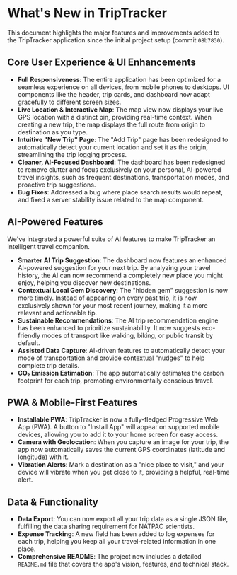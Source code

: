 # What's New in TripTracker

This document highlights the major features and improvements added to the TripTracker application since the initial project setup (commit `08b7830`).

## Core User Experience & UI Enhancements

*   **Full Responsiveness**: The entire application has been optimized for a seamless experience on all devices, from mobile phones to desktops. UI components like the header, trip cards, and dashboard now adapt gracefully to different screen sizes.
*   **Live Location & Interactive Map**: The map view now displays your live GPS location with a distinct pin, providing real-time context. When creating a new trip, the map displays the full route from origin to destination as you type.
*   **Intuitive "New Trip" Page**: The "Add Trip" page has been redesigned to automatically detect your current location and set it as the origin, streamlining the trip logging process.
*   **Cleaner, AI-Focused Dashboard**: The dashboard has been redesigned to remove clutter and focus exclusively on your personal, AI-powered travel insights, such as frequent destinations, transportation modes, and proactive trip suggestions.
*   **Bug Fixes**: Addressed a bug where place search results would repeat, and fixed a server stability issue related to the map component.

## AI-Powered Features

We've integrated a powerful suite of AI features to make TripTracker an intelligent travel companion.

*   **Smarter AI Trip Suggestion**: The dashboard now features an enhanced AI-powered suggestion for your next trip. By analyzing your travel history, the AI can now recommend a completely new place you might enjoy, helping you discover new destinations.
*   **Contextual Local Gem Discovery**: The "hidden gem" suggestion is now more timely. Instead of appearing on every past trip, it is now exclusively shown for your most recent journey, making it a more relevant and actionable tip.
*   **Sustainable Recommendations**: The AI trip recommendation engine has been enhanced to prioritize sustainability. It now suggests eco-friendly modes of transport like walking, biking, or public transit by default.
*   **Assisted Data Capture**: AI-driven features to automatically detect your mode of transportation and provide contextual "nudges" to help complete trip details.
*   **CO₂ Emission Estimation**: The app automatically estimates the carbon footprint for each trip, promoting environmentally conscious travel.

## PWA & Mobile-First Features

*   **Installable PWA**: TripTracker is now a fully-fledged Progressive Web App (PWA). A button to "Install App" will appear on supported mobile devices, allowing you to add it to your home screen for easy access.
*   **Camera with Geolocation**: When you capture an image for your trip, the app now automatically saves the current GPS coordinates (latitude and longitude) with it.
*   **Vibration Alerts**: Mark a destination as a "nice place to visit," and your device will vibrate when you get close to it, providing a helpful, real-time alert.

## Data & Functionality

*   **Data Export**: You can now export all your trip data as a single JSON file, fulfilling the data sharing requirement for NATPAC scientists.
*   **Expense Tracking**: A new field has been added to log expenses for each trip, helping you keep all your travel-related information in one place.
*   **Comprehensive README**: The project now includes a detailed `README.md` file that covers the app's vision, features, and technical stack.
